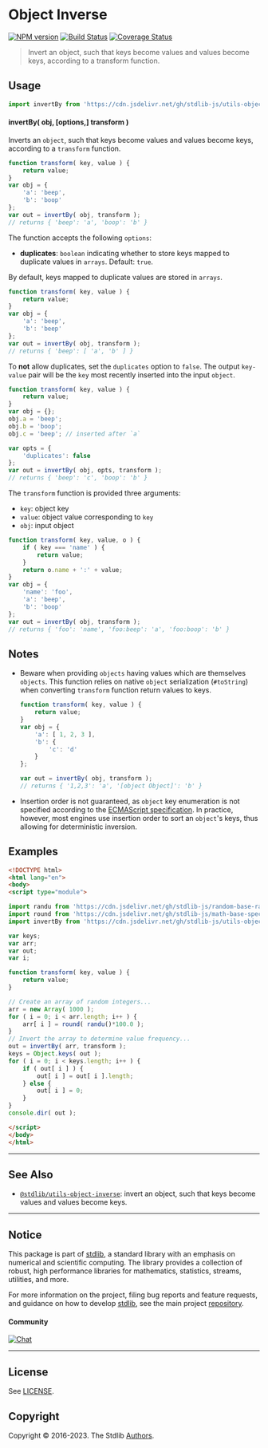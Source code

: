 <!--

@license Apache-2.0

Copyright (c) 2018 The Stdlib Authors.

Licensed under the Apache License, Version 2.0 (the "License");
you may not use this file except in compliance with the License.
You may obtain a copy of the License at

   http://www.apache.org/licenses/LICENSE-2.0

Unless required by applicable law or agreed to in writing, software
distributed under the License is distributed on an "AS IS" BASIS,
WITHOUT WARRANTIES OR CONDITIONS OF ANY KIND, either express or implied.
See the License for the specific language governing permissions and
limitations under the License.

-->

# Object Inverse

[![NPM version][npm-image]][npm-url] [![Build Status][test-image]][test-url] [![Coverage Status][coverage-image]][coverage-url] <!-- [![dependencies][dependencies-image]][dependencies-url] -->

> Invert an object, such that keys become values and values become keys, according to a transform function.



<section class="usage">

## Usage

```javascript
import invertBy from 'https://cdn.jsdelivr.net/gh/stdlib-js/utils-object-inverse-by@esm/index.mjs';
```

#### invertBy( obj, \[options,] transform )

Inverts an `object`, such that keys become values and values become keys, according to a `transform` function.

```javascript
function transform( key, value ) {
    return value;
}
var obj = {
    'a': 'beep',
    'b': 'boop'
};
var out = invertBy( obj, transform );
// returns { 'beep': 'a', 'boop': 'b' }
```

The function accepts the following `options`:

-   **duplicates**: `boolean` indicating whether to store keys mapped to duplicate values in `arrays`. Default: `true`.

By default, keys mapped to duplicate values are stored in `arrays`.

```javascript
function transform( key, value ) {
    return value;
}
var obj = {
    'a': 'beep',
    'b': 'beep'
};
var out = invertBy( obj, transform );
// returns { 'beep': [ 'a', 'b' ] }
```

To **not** allow duplicates, set the `duplicates` option to `false`. The output `key-value` pair will be the `key` most recently inserted into the input `object`.

```javascript
function transform( key, value ) {
    return value;
}
var obj = {};
obj.a = 'beep';
obj.b = 'boop';
obj.c = 'beep'; // inserted after `a`

var opts = {
    'duplicates': false
};
var out = invertBy( obj, opts, transform );
// returns { 'beep': 'c', 'boop': 'b' }
```

The `transform` function is provided three arguments:

-   `key`: object key
-   `value`: object value corresponding to `key`
-   `obj`: input object

```javascript
function transform( key, value, o ) {
    if ( key === 'name' ) {
        return value;
    }
    return o.name + ':' + value;
}
var obj = {
    'name': 'foo',
    'a': 'beep',
    'b': 'boop'
};
var out = invertBy( obj, transform );
// returns { 'foo': 'name', 'foo:beep': 'a', 'foo:boop': 'b' }
```

</section>

<!-- /.usage -->

<section class="notes">

## Notes

-   Beware when providing `objects` having values which are themselves `objects`. This function relies on native `object` serialization (`#toString`) when converting `transform` function return values to keys.

    ```javascript
    function transform( key, value ) {
        return value;
    }
    var obj = {
        'a': [ 1, 2, 3 ],
        'b': {
            'c': 'd'
        }
    };

    var out = invertBy( obj, transform );
    // returns { '1,2,3': 'a', '[object Object]': 'b' }
    ```

-   Insertion order is not guaranteed, as `object` key enumeration is not specified according to the [ECMAScript specification][ecma-262-for-in]. In practice, however, most engines use insertion order to sort an `object`'s keys, thus allowing for deterministic inversion.

</section>

<!-- /.notes -->

<section class="examples">

## Examples

<!-- eslint no-undef: "error" -->

```html
<!DOCTYPE html>
<html lang="en">
<body>
<script type="module">

import randu from 'https://cdn.jsdelivr.net/gh/stdlib-js/random-base-randu@esm/index.mjs';
import round from 'https://cdn.jsdelivr.net/gh/stdlib-js/math-base-special-round@esm/index.mjs';
import invertBy from 'https://cdn.jsdelivr.net/gh/stdlib-js/utils-object-inverse-by@esm/index.mjs';

var keys;
var arr;
var out;
var i;

function transform( key, value ) {
    return value;
}

// Create an array of random integers...
arr = new Array( 1000 );
for ( i = 0; i < arr.length; i++ ) {
    arr[ i ] = round( randu()*100.0 );
}
// Invert the array to determine value frequency...
out = invertBy( arr, transform );
keys = Object.keys( out );
for ( i = 0; i < keys.length; i++ ) {
    if ( out[ i ] ) {
        out[ i ] = out[ i ].length;
    } else {
        out[ i ] = 0;
    }
}
console.dir( out );

</script>
</body>
</html>
```

</section>

<!-- /.examples -->

<!-- Section for related `stdlib` packages. Do not manually edit this section, as it is automatically populated. -->

<section class="related">

* * *

## See Also

-   <span class="package-name">[`@stdlib/utils-object-inverse`][@stdlib/utils/object-inverse]</span><span class="delimiter">: </span><span class="description">invert an object, such that keys become values and values become keys.</span>

</section>

<!-- /.related -->

<!-- Section for all links. Make sure to keep an empty line after the `section` element and another before the `/section` close. -->


<section class="main-repo" >

* * *

## Notice

This package is part of [stdlib][stdlib], a standard library with an emphasis on numerical and scientific computing. The library provides a collection of robust, high performance libraries for mathematics, statistics, streams, utilities, and more.

For more information on the project, filing bug reports and feature requests, and guidance on how to develop [stdlib][stdlib], see the main project [repository][stdlib].

#### Community

[![Chat][chat-image]][chat-url]

---

## License

See [LICENSE][stdlib-license].


## Copyright

Copyright &copy; 2016-2023. The Stdlib [Authors][stdlib-authors].

</section>

<!-- /.stdlib -->

<!-- Section for all links. Make sure to keep an empty line after the `section` element and another before the `/section` close. -->

<section class="links">

[npm-image]: http://img.shields.io/npm/v/@stdlib/utils-object-inverse-by.svg
[npm-url]: https://npmjs.org/package/@stdlib/utils-object-inverse-by

[test-image]: https://github.com/stdlib-js/utils-object-inverse-by/actions/workflows/test.yml/badge.svg?branch=main
[test-url]: https://github.com/stdlib-js/utils-object-inverse-by/actions/workflows/test.yml?query=branch:main

[coverage-image]: https://img.shields.io/codecov/c/github/stdlib-js/utils-object-inverse-by/main.svg
[coverage-url]: https://codecov.io/github/stdlib-js/utils-object-inverse-by?branch=main

<!--

[dependencies-image]: https://img.shields.io/david/stdlib-js/utils-object-inverse-by.svg
[dependencies-url]: https://david-dm.org/stdlib-js/utils-object-inverse-by/main

-->

[chat-image]: https://img.shields.io/gitter/room/stdlib-js/stdlib.svg
[chat-url]: https://app.gitter.im/#/room/#stdlib-js_stdlib:gitter.im

[stdlib]: https://github.com/stdlib-js/stdlib

[stdlib-authors]: https://github.com/stdlib-js/stdlib/graphs/contributors

[umd]: https://github.com/umdjs/umd
[es-module]: https://developer.mozilla.org/en-US/docs/Web/JavaScript/Guide/Modules

[deno-url]: https://github.com/stdlib-js/utils-object-inverse-by/tree/deno
[umd-url]: https://github.com/stdlib-js/utils-object-inverse-by/tree/umd
[esm-url]: https://github.com/stdlib-js/utils-object-inverse-by/tree/esm
[branches-url]: https://github.com/stdlib-js/utils-object-inverse-by/blob/main/branches.md

[stdlib-license]: https://raw.githubusercontent.com/stdlib-js/utils-object-inverse-by/main/LICENSE

[ecma-262-for-in]: https://262.ecma-international.org/5.1/#sec-12.6.4

<!-- <related-links> -->

[@stdlib/utils/object-inverse]: https://github.com/stdlib-js/utils-object-inverse/tree/esm

<!-- </related-links> -->

</section>

<!-- /.links -->
